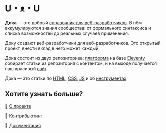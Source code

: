 # U・ᴥ・U

**Дока** — это добрый [справочник для веб-разработчиков](https://doka.guide). В нём аккумулируются знания сообщества: от формального синтаксиса и списка возможностей до реальных случаев применения.

Доку создают веб-разработчики для веб-разработчиков. Это открытый проект, внести вклад в него может каждый.

Дока состоит из двух репозиториев: [платформа](https://github.com/doka-guide/platform) на базе [Eleventy](https://www.11ty.dev) собирает статьи из репозитория с контентом, и на выходе получается наш красивый [сайт](https://doka.guide/).

Дока — это статьи по [HTML](https://doka.guide/html/), [CSS](https://doka.guide/css/), [JS](https://doka.guide/js/) и об [инструментах](https://doka.guide/tools/).

## Хотите узнать больше?

💫 [О проекте](https://github.com/doka-guide/content/blob/main/pages/about/index.md)

🚀 [Контрибьютинг](https://github.com/doka-guide/content/blob/main/docs/contributing.md)

📄 [Документация](https://github.com/doka-guide/content/tree/main/docs)

